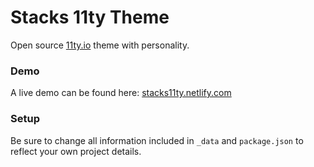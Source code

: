 # Stacks 11ty Theme

Open source <a href="https://www.11ty.io/">11ty.io</a> theme with personality.

### Demo

A live demo can be found here: <a href="https://stacks11ty.netlify.com/">stacks11ty.netlify.com</a>

### Setup

Be sure to change all information included in `_data` and `package.json` to reflect your own project details.
